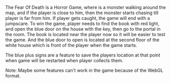 The Fear Of Death is a Horror Game, where is a monster walking around the map, and if the player is close to him, then the monster starts chasing till player is far from him. 
If player gets caught, the game will end with a jumpscare. 
To win the game, player needs to find the book with red light, and open the blue door on the house with the key, then go to the portal in the room. 
The book is located near the player now so it will be easier to test the game. And the blue door to open is located at the second floor of the white house which is front of the player when the game starts.

The blue plus signs are a feature to save the players location at that point when game will be restarted when player collects them.

Note: Maybe some features can't work in the game because of the WebGL format. 

